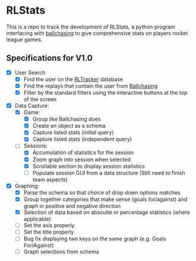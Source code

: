 # RLStats

This is a repo to track the development of RLStats, a python program interfacing with [ballchasing](https://ballchasing.com/) to give comprehensive stats on players rocket league games.

## Specifications for V1.0

- [x] User Search
  - [x] Find the user on the [RLTracker](https://rocketleague.tracker.network/) database
  - [x] Find the replays that contain the user from [Ballchasing](https://ballchasing.com/)
  - [x] Filter by the standard filters using the interactive buttons at the top of the screen
- [x] Data Capture:
  - [x] Game:
    - [x] Group like Ballchasing does
    - [x] Create an object as a schema
    - [x] Capture listed stats (initial query)
    - [x] Capture listed stats (independent query)
  - [ ] Sessions:
    - [x] Accumulation of statistics for the session
    - [x] Zoom graph into session when selected
    - [x] Scrollable section to display session statistics
    - [ ] Populate session GUI from a data structure (Still need to finish team aspects)
- [x] Graphing:
  - [x] Parse the schema so that choice of drop down options matches
  - [x] Group together categories that make sense (goals for/against) and graph in positive and negative direction
  - [x] Selection of data based on absoulte or percentage statistics (where applicable)
  - [ ] Set the axis properly
  - [ ] Set the title properly
  - [ ] Bug fix displaying two keys on the same graph (e.g. Goals For/Against)
  - [ ] Graph selections from schema
